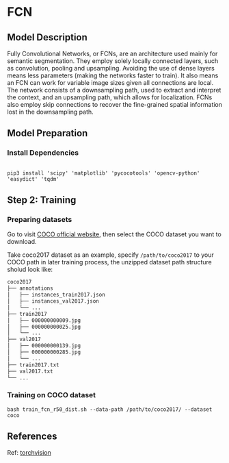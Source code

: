 # FCN

## Model Description

Fully Convolutional Networks, or FCNs, are an architecture used mainly for semantic segmentation.
They employ solely locally connected layers, such as convolution, pooling and upsampling. 
Avoiding the use of dense layers means less parameters (making the networks faster to train).
It also means an FCN can work for variable image sizes given all connections are local.
The network consists of a downsampling path, used to extract and interpret the context, and an upsampling path, which allows for localization.
FCNs also employ skip connections to recover the fine-grained spatial information lost in the downsampling path.

## Model Preparation

### Install Dependencies

```shell

pip3 install 'scipy' 'matplotlib' 'pycocotools' 'opencv-python' 'easydict' 'tqdm'

```

## Step 2: Training

### Preparing datasets

Go to visit [COCO official website](https://cocodataset.org/#download), then select the COCO dataset you want to download.

Take coco2017 dataset as an example, specify `/path/to/coco2017` to your COCO path in later training process, the unzipped dataset path structure sholud look like:

```bash
coco2017
├── annotations
│   ├── instances_train2017.json
│   ├── instances_val2017.json
│   └── ...
├── train2017
│   ├── 000000000009.jpg
│   ├── 000000000025.jpg
│   └── ...
├── val2017
│   ├── 000000000139.jpg
│   ├── 000000000285.jpg
│   └── ...
├── train2017.txt
├── val2017.txt
└── ...
```

### Training on COCO dataset

```shell
bash train_fcn_r50_dist.sh --data-path /path/to/coco2017/ --dataset coco
```

## References

Ref: [torchvision](../../torchvision/pytorch/README.md)
